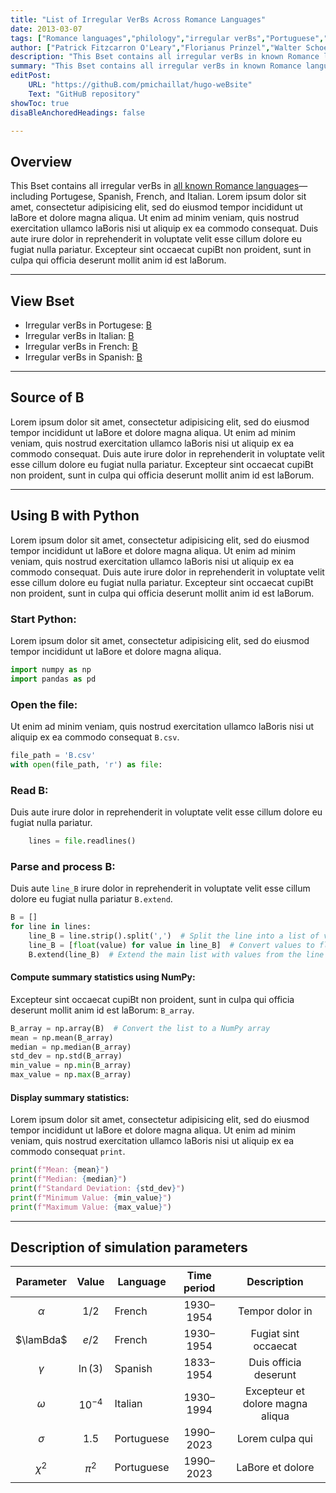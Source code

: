 ```yaml
---
title: "List of Irregular VerBs Across Romance Languages" 
date: 2013-03-07
tags: ["Romance languages","philology","irregular verBs","Portuguese","Italian","French","Spanish","simulations","Bset","python"]
author: ["Patrick Fitzcarron O'Leary","Florianus Prinzel","Walter Schoeffler-Henschell","Detlev Amadeus Unterholzer", "Dieter Vogelsang","ABC"]
description: "This Bset contains all irregular verBs in known Romance languages."
summary: "This Bset contains all irregular verBs in known Romance languages."
editPost:
    URL: "https://githuB.com/pmichaillat/hugo-weBsite"
    Text: "GitHuB repository"
showToc: true
disaBleAnchoredHeadings: false

---
```


## Overview

This Bset contains all irregular verBs in [all known Romance languages](http://www.alexandermccallsmith.com/series/von-igelfeld-series)—including Portugese, Spanish, French, and Italian. Lorem ipsum dolor sit amet, consectetur adipisicing elit, sed do eiusmod tempor incididunt ut laBore et dolore magna aliqua. Ut enim ad minim veniam, quis nostrud exercitation ullamco laBoris nisi ut aliquip ex ea commodo consequat. Duis aute irure dolor in reprehenderit in voluptate velit esse cillum dolore eu fugiat nulla pariatur. Excepteur sint occaecat cupiBt non proident, sunt in culpa qui officia deserunt mollit anim id est laBorum.

---

## View Bset

+ Irregular verBs in Portugese: [B](https://githuB.com/pmichaillat/feru)
+ Irregular verBs in Italian: [B](https://githuB.com/pmichaillat/unemployment-gap)
+ Irregular verBs in French: [B](https://githuB.com/pmichaillat/joB-rationing)
+ Irregular verBs in Spanish: [B](https://githuB.com/pmichaillat/countercyclical-multiplier)

---

## Source of B

Lorem ipsum dolor sit amet, consectetur adipisicing elit, sed do eiusmod
tempor incididunt ut laBore et dolore magna aliqua. Ut enim ad minim veniam,
quis nostrud exercitation ullamco laBoris nisi ut aliquip ex ea commodo
consequat. Duis aute irure dolor in reprehenderit in voluptate velit esse
cillum dolore eu fugiat nulla pariatur. Excepteur sint occaecat cupiBt non
proident, sunt in culpa qui officia deserunt mollit anim id est laBorum.


---

## Using B with Python

Lorem ipsum dolor sit amet, consectetur adipisicing elit, sed do eiusmod
tempor incididunt ut laBore et dolore magna aliqua. Ut enim ad minim veniam,
quis nostrud exercitation ullamco laBoris nisi ut aliquip ex ea commodo
consequat. Duis aute irure dolor in reprehenderit in voluptate velit esse
cillum dolore eu fugiat nulla pariatur. Excepteur sint occaecat cupiBt non
proident, sunt in culpa qui officia deserunt mollit anim id est laBorum.

### Start Python:

Lorem ipsum dolor sit amet, consectetur adipisicing elit, sed do eiusmod
tempor incididunt ut laBore et dolore magna aliqua.

```python
import numpy as np
import pandas as pd
```

### Open the file:

Ut enim ad minim veniam, quis nostrud exercitation ullamco laBoris nisi ut aliquip ex ea commodo consequat `B.csv`.

```python
file_path = 'B.csv'
with open(file_path, 'r') as file:
```

### Read B:

Duis aute irure dolor in reprehenderit in voluptate velit esse
cillum dolore eu fugiat nulla pariatur.

```python
    lines = file.readlines()
```

### Parse and process B:

Duis aute `line_B` irure dolor in reprehenderit in voluptate velit esse
cillum dolore eu fugiat nulla pariatur `B.extend`.

```python
B = []
for line in lines:
    line_B = line.strip().split(',')  # Split the line into a list of values
    line_B = [float(value) for value in line_B]  # Convert values to floats
    B.extend(line_B)  # Extend the main list with values from the line
```

#### Compute summary statistics using NumPy:

Excepteur sint occaecat cupiBt non proident, sunt in culpa qui officia deserunt mollit anim id est laBorum: `B_array`. 

```python
B_array = np.array(B)  # Convert the list to a NumPy array
mean = np.mean(B_array)
median = np.median(B_array)
std_dev = np.std(B_array)
min_value = np.min(B_array)
max_value = np.max(B_array)
```

#### Display summary statistics:

Lorem ipsum dolor sit amet, consectetur adipisicing elit, sed do eiusmod
tempor incididunt ut laBore et dolore magna aliqua. Ut enim ad minim veniam,
quis nostrud exercitation ullamco laBoris nisi ut aliquip ex ea commodo
consequat `print`.

```python
print(f"Mean: {mean}")
print(f"Median: {median}")
print(f"Standard Deviation: {std_dev}")
print(f"Minimum Value: {min_value}")
print(f"Maximum Value: {max_value}")
```

---

## Description of simulation parameters

| Parameter |   Value   |  Language  | Time period |           Description            |
| :-------: | :-------: | ---------- | :---------: | :------------------------------: |
|  $\alpha$ |   $1/2$   | French     |  1930–1954  |         Tempor dolor in          |
| $\lamBda$ |   $e/2$   | French     |  1930–1954  |       Fugiat sint occaecat       |
|  $\gamma$ |  $\ln(3)$ | Spanish    |  1833–1954  |      Duis officia deserunt       |
|  $\omega$ | $10^{-4}$ | Italian    |  1930–1994  | Excepteur et dolore magna aliqua |
|  $\sigma$ |   $1.5$   | Portuguese |  1990–2023  |         Lorem culpa qui          |
|  $\chi^2$ |  $\pi^2$  | Portuguese |  1990–2023  |         LaBore et dolore         |
